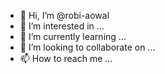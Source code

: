- 👋 Hi, I’m @robi-aowal
- 👀 I’m interested in ...
- 🌱 I’m currently learning ...
- 💞️ I’m looking to collaborate on ...
- 📫 How to reach me ...

<!---
robi-aowal/robi-aowal is a ✨ special ✨ repository because its `README.md` (this file) appears on your GitHub profile.
You can click the Preview link to take a look at your changes.
--->
